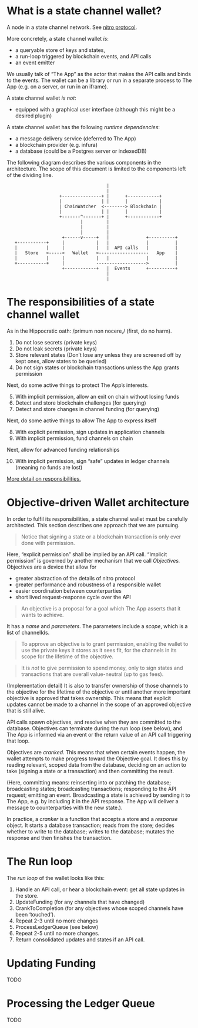 # What is a state channel wallet?
A node in a state channel network. See [nitro protocol](https://docs.statechannels.org/`). 

More concretely, a state channel wallet *is*: 
* a queryable store of keys and states, 
* a run-loop triggered by blockchain events, and API calls
* an event emitter

We usually talk of “The App” as the actor that makes the API calls and binds to the events. The wallet can be a library or run in a separate process to The App (e.g. on a server, or run in an iframe).

A state channel wallet *is not*:
* equipped with a graphical user interface (although this might be a desired plugin)

A state channel wallet has the following *runtime dependencies*:
* a message delivery service (deferred to The App)
* a blockchain provider (e.g. infura)
* a database (could be a Postgres server or indexedDB)

The following diagram describes the various components in the architecture. The scope of this document is limited to the components left of the dividing line.

```
                                      |
                                      |
                    +---------------+ |      +------------+
                    |               | |      |            |
                    | ChainWatcher  <--------> Blockchain |
                    |               | |      |            |
                    +-------^-------+ |      +------------+
                            |         |
                            |         |
                            |         |
                     +------v-----+   |              +----------+
   +-----------+     |            |   |              |          |
   |           |     |            |   |  API calls   |          |
   |   Store   <----->   Wallet   <-------------------   App    |
   |           |     |            |   |              |          |
   +-----------+     |            ------------------->          |
                     +------------+   |  Events      +----------+
                                      |
                                      |
```

#  The responsibilities of a state channel wallet

As in the Hippocratic oath: /primum non nocere,/ (first, do no harm).

1. Do not lose secrets (private keys)
2. Do not leak secrets (private keys)
3. Store relevant states  (Don’t lose any unless they are screened off by kept ones, allow states to be queried)
4. Do not sign states or blockchain transactions unless the App grants permission

Next, do some active things to protect The App’s interests. 

5. With implicit permission, allow an exit on chain without losing funds
6. Detect and store blockchain challenges (for querying)
7. Detect and store changes in channel funding (for querying)

Next, do some active things to allow The App to express itself

8. With explicit permission, sign updates in application channels
9. With implicit permission, fund channels on chain

Next, allow for advanced funding relationships

10. With implicit permission, sign “safe” updates in ledger channels (meaning no funds are lost)

[More detail on responsibilities.](./responsibilities.md)


# Objective-driven Wallet architecture
In order to fulfil its responsibilities, a state channel wallet must be carefully architected. This section describes one approach that we are pursuing.

> Notice that signing a state or a blockchain transaction is only ever done with permission. 

Here, “explicit permission” shall be implied by an API call. “Implicit permission” is governed by another mechanism that we call *Objectives.*  Objectives are a device that allow for

* greater abstraction of the details of nitro protocol
* greater performance and robustness of a responsible wallet 
* easier coordination between counterparties
* short lived request-response cycle over the API

> An objective is a proposal for a goal which The App asserts that it wants to achieve.

It has a *name* and *parameters*. The parameters include a *scope*, which is a list of channelIds.

> To approve an objective is to grant permission, enabling the wallet to use the private keys it stores as it sees fit, for the channels in its scope for the lifetime of the objective.

> It is _not_ to give permission to spend money, only to sign states and transactions that are overall value-neutral (up to gas fees).

(Implementation detail) It is also to transfer ownership of those channels to the objective for the lifetime of the objective or until another more important objective is approved that takes ownership. This means that explicit updates cannot be made to a channel in the scope of an approved objective that is still alive. 

API calls spawn objectives, and resolve when they are committed to the database. Objectives can terminate during the run loop (see below), and The App is informed via an event or the return value of an API call triggering that loop.

Objectives are *cranked*. This means that when certain events happen, the wallet attempts to make progress toward the Objective goal. It does this by reading relevant, scoped data from the database, deciding on an action to take (signing a state or a transaction) and then committing the result. 

(Here, committing means: reinserting into or patching the database; broadcasting states; broadcasting transactions; responding to the API request; emitting an event. Broadcasting a state is achieved by sending it to The App, e.g. by including it in the API response. The App will deliver a message to counterparties with the new state.). 

In practice, a *cranker* is a function that accepts a store and a *response* object. It starts a database transaction; reads from the store; decides whether to write to the database; writes to the database; mutates the response and then finishes the transaction. 

# The Run loop
The *run loop* of the wallet looks like this: 

   1. Handle an API call, or hear a blockchain event:  get all state updates in the store.
   2. UpdateFunding (for any channels that have changed)
   3. CrankToCompletion (for any objectives whose scoped channels have been ‘touched’). 
   4. Repeat 2-3 until no more changes
   5. ProcessLedgerQueue (see below)
   6. Repeat 2-5 until no more changes.
   7. Return consolidated updates and states if an API call.

# Updating Funding
 TODO
# Processing the Ledger Queue
 TODO
